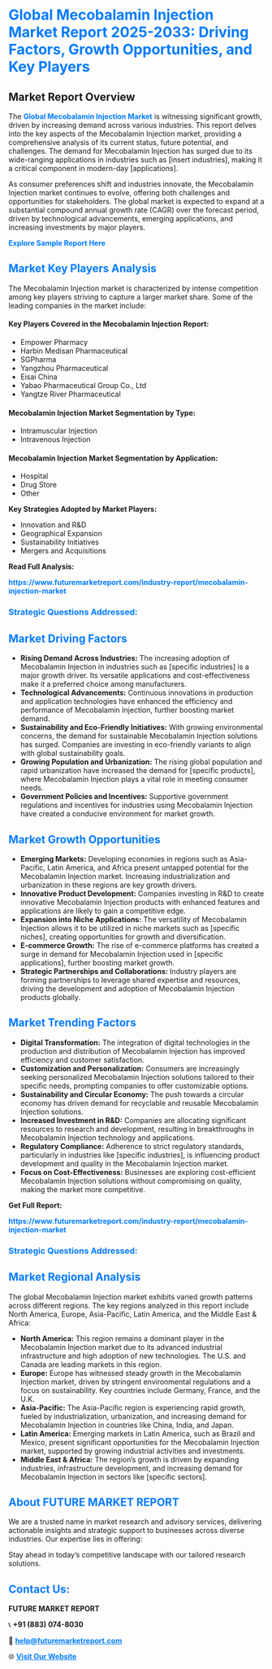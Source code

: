 <h1 style="color: #007BFF;">Global Mecobalamin Injection Market Report 2025-2033: Driving Factors, Growth Opportunities, and Key Players</h1>

<section id="overview">
<h2>Market Report Overview</h2>
<p>The <a href="https://www.futuremarketreport.com/industry-report/mecobalamin-injection-market" style="color: #007BFF; text-decoration: none;"><strong>Global Mecobalamin Injection Market</strong></a> is witnessing significant growth, driven by increasing demand across various industries. This report delves into the key aspects of the Mecobalamin Injection market, providing a comprehensive analysis of its current status, future potential, and challenges. The demand for Mecobalamin Injection has surged due to its wide-ranging applications in industries such as [insert industries], making it a critical component in modern-day [applications].</p>
<p>As consumer preferences shift and industries innovate, the Mecobalamin Injection market continues to evolve, offering both challenges and opportunities for stakeholders. The global market is expected to expand at a substantial compound annual growth rate (CAGR) over the forecast period, driven by technological advancements, emerging applications, and increasing investments by major players.</p>
</section>

<section id="overview">
<p><a href="https://www.futuremarketreport.com/request-sample/reportId=77718" style="color: #007BFF; text-decoration: none;"><strong>Explore Sample Report Here</strong></a></p>
</section>

<section id="key-players">
<h2 style="color: #007BFF;">Market Key Players Analysis</h2>
<p>The Mecobalamin Injection market is characterized by intense competition among key players striving to capture a larger market share. Some of the leading companies in the market include:</p>
<h4>Key Players Covered in the Mecobalamin Injection Report:</h4>
<ul><li>Empower Pharmacy</li><li>Harbin Medisan Pharmaceutical</li><li>SGPharma</li><li>Yangzhou Pharmaceutical</li><li>Eisai China</li><li>Yabao Pharmaceutical Group Co., Ltd</li><li>Yangtze River Pharmaceutical</li></ul>
<h4>Mecobalamin Injection Market Segmentation by Type:</h4>
<ul><li>Intramuscular Injection</li><li>Intravenous Injection</li></ul>

<h4>Mecobalamin Injection Market Segmentation by Application:</h4>
<ul><li>Hospital</li><li>Drug Store</li><li>Other</li></ul>
<p><strong>Key Strategies Adopted by Market Players:</strong></p>
<ul>
<li>Innovation and R&D</li>
<li>Geographical Expansion</li>
<li>Sustainability Initiatives</li>
<li>Mergers and Acquisitions</li>
</ul>
</section>

<section>
<p><strong>Read Full Analysis: </strong></p><a href="https://www.futuremarketreport.com/industry-report/mecobalamin-injection-market" style="color: #007BFF; text-decoration: none;"><strong>https://www.futuremarketreport.com/industry-report/mecobalamin-injection-market</strong></a>
<h3 style="color: #007BFF;">Strategic Questions Addressed:</h3>
</section>

<section id="driving-factors">
<h2 style="color: #007BFF;">Market Driving Factors</h2>
<ul>
<li><strong>Rising Demand Across Industries:</strong> The increasing adoption of Mecobalamin Injection in industries such as [specific industries] is a major growth driver. Its versatile applications and cost-effectiveness make it a preferred choice among manufacturers.</li>
<li><strong>Technological Advancements:</strong> Continuous innovations in production and application technologies have enhanced the efficiency and performance of Mecobalamin Injection, further boosting market demand.</li>
<li><strong>Sustainability and Eco-Friendly Initiatives:</strong> With growing environmental concerns, the demand for sustainable Mecobalamin Injection solutions has surged. Companies are investing in eco-friendly variants to align with global sustainability goals.</li>
<li><strong>Growing Population and Urbanization:</strong> The rising global population and rapid urbanization have increased the demand for [specific products], where Mecobalamin Injection plays a vital role in meeting consumer needs.</li>
<li><strong>Government Policies and Incentives:</strong> Supportive government regulations and incentives for industries using Mecobalamin Injection have created a conducive environment for market growth.</li>
</ul>
</section>

<section id="growth-opportunities">
<h2 style="color: #007BFF;">Market Growth Opportunities</h2>
<ul>
<li><strong>Emerging Markets:</strong> Developing economies in regions such as Asia-Pacific, Latin America, and Africa present untapped potential for the Mecobalamin Injection market. Increasing industrialization and urbanization in these regions are key growth drivers.</li>
<li><strong>Innovative Product Development:</strong> Companies investing in R&D to create innovative Mecobalamin Injection products with enhanced features and applications are likely to gain a competitive edge.</li>
<li><strong>Expansion into Niche Applications:</strong> The versatility of Mecobalamin Injection allows it to be utilized in niche markets such as [specific niches], creating opportunities for growth and diversification.</li>
<li><strong>E-commerce Growth:</strong> The rise of e-commerce platforms has created a surge in demand for Mecobalamin Injection used in [specific applications], further boosting market growth.</li>
<li><strong>Strategic Partnerships and Collaborations:</strong> Industry players are forming partnerships to leverage shared expertise and resources, driving the development and adoption of Mecobalamin Injection products globally.</li>
</ul>
</section>

<section id="trending-factors">
<h2 style="color: #007BFF;">Market Trending Factors</h2>
<ul>
<li><strong>Digital Transformation:</strong> The integration of digital technologies in the production and distribution of Mecobalamin Injection has improved efficiency and customer satisfaction.</li>
<li><strong>Customization and Personalization:</strong> Consumers are increasingly seeking personalized Mecobalamin Injection solutions tailored to their specific needs, prompting companies to offer customizable options.</li>
<li><strong>Sustainability and Circular Economy:</strong> The push towards a circular economy has driven demand for recyclable and reusable Mecobalamin Injection solutions.</li>
<li><strong>Increased Investment in R&D:</strong> Companies are allocating significant resources to research and development, resulting in breakthroughs in Mecobalamin Injection technology and applications.</li>
<li><strong>Regulatory Compliance:</strong> Adherence to strict regulatory standards, particularly in industries like [specific industries], is influencing product development and quality in the Mecobalamin Injection market.</li>
<li><strong>Focus on Cost-Effectiveness:</strong> Businesses are exploring cost-efficient Mecobalamin Injection solutions without compromising on quality, making the market more competitive.</li>
</ul>
</section>

<section>
<p><strong>Get Full Report: </strong></p><a href="https://www.futuremarketreport.com/industry-report/mecobalamin-injection-market" style="color: #007BFF; text-decoration: none;"><strong>https://www.futuremarketreport.com/industry-report/mecobalamin-injection-market</strong></a>
<h3 style="color: #007BFF;">Strategic Questions Addressed:</h3>
</section>


<section id="regional-analysis">
<h2 style="color: #007BFF;">Market Regional Analysis</h2>
<p>The global Mecobalamin Injection market exhibits varied growth patterns across different regions. The key regions analyzed in this report include North America, Europe, Asia-Pacific, Latin America, and the Middle East & Africa:</p>
<ul>
<li><strong>North America:</strong> This region remains a dominant player in the Mecobalamin Injection market due to its advanced industrial infrastructure and high adoption of new technologies. The U.S. and Canada are leading markets in this region.</li>
<li><strong>Europe:</strong> Europe has witnessed steady growth in the Mecobalamin Injection market, driven by stringent environmental regulations and a focus on sustainability. Key countries include Germany, France, and the U.K.</li>
<li><strong>Asia-Pacific:</strong> The Asia-Pacific region is experiencing rapid growth, fueled by industrialization, urbanization, and increasing demand for Mecobalamin Injection in countries like China, India, and Japan.</li>
<li><strong>Latin America:</strong> Emerging markets in Latin America, such as Brazil and Mexico, present significant opportunities for the Mecobalamin Injection market, supported by growing industrial activities and investments.</li>
<li><strong>Middle East & Africa:</strong> The region’s growth is driven by expanding industries, infrastructure development, and increasing demand for Mecobalamin Injection in sectors like [specific sectors].</li>
</ul>
</section>

<footer>
<h2 style="color: #007BFF;">About FUTURE MARKET REPORT</h2>
<p>We are a trusted name in market research and advisory services, delivering actionable insights and strategic support to businesses across diverse industries. Our expertise lies in offering:</p>

<p>Stay ahead in today’s competitive landscape with our tailored research solutions.</p>

<h2 style="color: #007BFF;">Contact Us:</h2>
<p><strong>FUTURE MARKET REPORT</strong></p>
<p>📞 <strong>+91 (883) 074-8030</strong></p>
<p>📧 <strong><a href="mailto:help@futuremarketreport.com" style="color: #007BFF;">help@futuremarketreport.com</a></strong></p>
<p>🌐 <strong><a href="https://www.futuremarketreport.com/" style="color: #007BFF;">Visit Our Website</a></strong></p>
</footer>